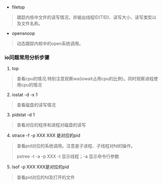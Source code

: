 * filetop
> 跟踪内核中文件的读写情况，并输出线程ID(TID)、读写大小、读写类型以及文件名称。

* opensnoop
> 动态跟踪内核中的open系统调用。

### io问题常用分析步骤
1. top
> 查看cpu的情况.特别注意观察wa(iowait占用cpu的比例)。同时观察进程使用cpu的情况
2. iostat -d -x 1
> 查看磁盘的读写情况
3. pidstat -d 1 
> 查看对应的程序和进程对磁盘的读写
4. strace -f -p XXX  XXX 是对应的pid
> 查看pid对应的系统调用。注意是子进程、子线程对fd的操作。
>
> pstree -t -a -p XXX     -t 显示线程；-a 显示命令行参数
5. lsof -p XXX XXX是对应的pid
> 查看pid对应的fd及打开的文件

